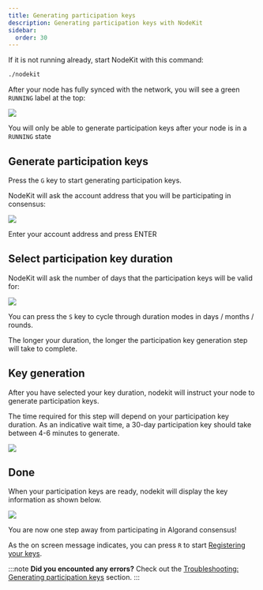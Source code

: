 ```yaml
---
title: Generating participation keys
description: Generating participation keys with NodeKit
sidebar:
  order: 30
---
```


If it is not running already, start NodeKit with this command:

```bash
./nodekit
```

After your node has fully synced with the network, you will see a green `RUNNING` label at the top:

![](/assets/nodekit-state-running.png)

You will only be able to generate participation keys after your node is in a `RUNNING` state

## Generate participation keys

Press the `G` key to start generating participation keys.

NodeKit will ask the account address that you will be participating in consensus:

![](/assets/nodekit-partkey-gen-1.png)

Enter your account address and press ENTER

## Select participation key duration

NodeKit will ask the number of days that the participation keys will be valid for:

![](/assets/nodekit-partkey-gen-2.png)

You can press the `S` key to cycle through duration modes in days / months / rounds.

The longer your duration, the longer the participation key generation step will take to complete.

## Key generation

After you have selected your key duration, nodekit will instruct your node to generate participation keys.

The time required for this step will depend on your participation key duration. As an indicative wait time, a 30-day participation key should take between 4-6 minutes to generate.

![](/assets/nodekit-partkey-gen-3.png)

## Done

When your participation keys are ready, nodekit will display the key information as shown below.

![](/assets/nodekit-partkey-gen-4.png)

You are now one step away from participating in Algorand consensus!

As the on screen message indicates, you can press `R` to start [Registering your keys](/guides/register-online).

:::note
**Did you encounted any errors?**
Check out the [Troubleshooting: Generating participation keys](/troubleshooting#generating-participation-keys) section.
:::
